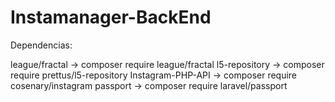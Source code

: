 # Instamanager-BackEnd

Dependencias:

league/fractal      -> composer require league/fractal
l5-repository       -> composer require prettus/l5-repository
Instagram-PHP-API   -> composer require cosenary/instagram
passport            -> composer require laravel/passport

